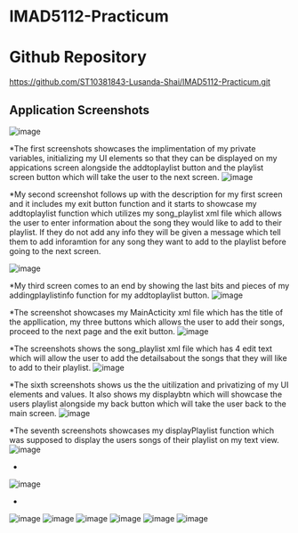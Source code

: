 # IMAD5112-Practicum

# Github Repository

https://github.com/ST10381843-Lusanda-Shai/IMAD5112-Practicum.git

## Application Screenshots
![image](https://github.com/user-attachments/assets/715fe639-6d47-47d7-9833-f90f75e90c73)

*The first  screenshots showcases the implimentation of my private variables, initializing my UI elements so that they can be displayed on my appications screen alongside the addtoplaylist button and the playlist screen button which will take the user to the next screen.
![image](https://github.com/user-attachments/assets/de85bc1f-6b68-4194-948e-4a2772649649)

*My second screenshot follows up with the description for my first screen and it includes my exit button function and it starts to showcase my addtoplaylist function which utilizes my song_playlist xml file which allows the user to enter information about the song they would like to add to their playlist. If they do not add any info they will be given a message which tell them to add inforamtion for any song they want to add to the playlist before going to the next screen.

![image](https://github.com/user-attachments/assets/7e49cb30-390b-4f0b-8453-0bb2f79dbb71)

*My third screen comes to an end by showing the last bits and pieces of my addingplaylistinfo function for my addtoplaylist button.
![image](https://github.com/user-attachments/assets/b3f389e6-aa1f-4139-baa7-089b3c80a9ee)

*The screenshot showcases my MainActicity xml file which has the title of the appllication, my three buttons which allows the user to add their songs, proceed to the next page and the exit button.
![image](https://github.com/user-attachments/assets/f9810bfc-698b-4826-821d-dcdf102074fc)

*The screenshots shows the song_playlist xml file which has 4 edit text which will allow the user to add the detailsabout the songs that they will like to add to their playlist.
![image](https://github.com/user-attachments/assets/29bd6f24-d038-4e4c-9e28-41a2a44b6e4d)

*The sixth screenshots shows us the the uitilization and privatizing of my UI elements and values. It also shows my displaybtn which will showcase the users playlist alongside my back button which will take the user back to the main screen. 
![image](https://github.com/user-attachments/assets/8e4b5968-7889-41fc-a6ca-bba2791549c1)

*The seventh screenshots showcases my displayPlaylist function which was supposed to display the users songs of their playlist on my text view.
![image](https://github.com/user-attachments/assets/612b9bfb-8a75-4e64-93ba-ad68ba606b6a)

*
![image](https://github.com/user-attachments/assets/977e7624-73a4-4bdb-9b9b-fcd79beb9a19)

*
![image](https://github.com/user-attachments/assets/e8267850-16e6-44d8-b05e-c26dca076089)
![image](https://github.com/user-attachments/assets/08986d51-d578-4f16-85b5-8e610e29c48f)
![image](https://github.com/user-attachments/assets/b56e70a7-a647-4af1-8d32-e045f7ed0340)
![image](https://github.com/user-attachments/assets/c53538d1-97e3-480e-b1b4-19aea9d52c6f)
![image](https://github.com/user-attachments/assets/d1b10a74-35bf-489b-841f-c81a13b90fb9)
![image](https://github.com/user-attachments/assets/974051d4-a2c9-4ce8-bbfb-73e9040d6fdd)
